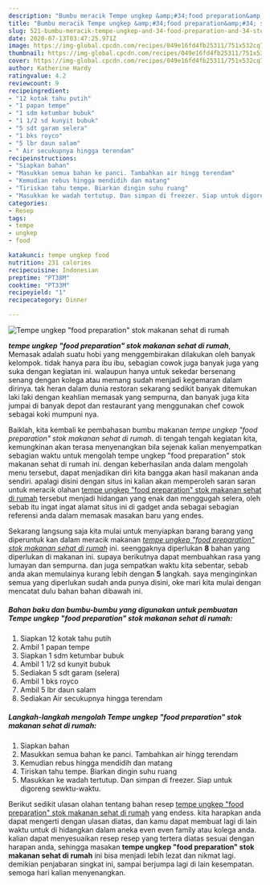 ```yaml
---
description: "Bumbu meracik Tempe ungkep &amp;#34;food preparation&amp;#34; stok makanan sehat di rumah, Anti Gagal"
title: "Bumbu meracik Tempe ungkep &amp;#34;food preparation&amp;#34; stok makanan sehat di rumah, Anti Gagal"
slug: 521-bumbu-meracik-tempe-ungkep-and-34-food-preparation-and-34-stok-makanan-sehat-di-rumah-anti-gagal
date: 2020-07-13T03:47:25.971Z
image: https://img-global.cpcdn.com/recipes/049e16fd4fb25311/751x532cq70/tempe-ungkep-food-preparation-stok-makanan-sehat-di-rumah-foto-resep-utama.jpg
thumbnail: https://img-global.cpcdn.com/recipes/049e16fd4fb25311/751x532cq70/tempe-ungkep-food-preparation-stok-makanan-sehat-di-rumah-foto-resep-utama.jpg
cover: https://img-global.cpcdn.com/recipes/049e16fd4fb25311/751x532cq70/tempe-ungkep-food-preparation-stok-makanan-sehat-di-rumah-foto-resep-utama.jpg
author: Katherine Hardy
ratingvalue: 4.2
reviewcount: 9
recipeingredient:
- "12 kotak tahu putih"
- "1 papan tempe"
- "1 sdm ketumbar bubuk"
- "1 1/2 sd kunyit bubuk"
- "5 sdt garam selera"
- "1 bks royco"
- "5 lbr daun salam"
- " Air secukupnya hingga terendam"
recipeinstructions:
- "Siapkan bahan"
- "Masukkan semua bahan ke panci. Tambahkan air hingg terendam"
- "Kemudian rebus hingga mendidih dan matang"
- "Tiriskan tahu tempe. Biarkan dingin suhu ruang"
- "Masukkan ke wadah tertutup. Dan simpan di freezer. Siap untuk digoreng sewktu-waktu."
categories:
- Resep
tags:
- tempe
- ungkep
- food

katakunci: tempe ungkep food 
nutrition: 231 calories
recipecuisine: Indonesian
preptime: "PT38M"
cooktime: "PT33M"
recipeyield: "1"
recipecategory: Dinner

---
```



![Tempe ungkep &#34;food preparation&#34; stok makanan sehat di rumah](https://img-global.cpcdn.com/recipes/049e16fd4fb25311/751x532cq70/tempe-ungkep-food-preparation-stok-makanan-sehat-di-rumah-foto-resep-utama.jpg)

<b><i>tempe ungkep &#34;food preparation&#34; stok makanan sehat di rumah</i></b>, Memasak adalah suatu hobi yang menggembirakan dilakukan oleh banyak kelompok. tidak hanya para ibu ibu, sebagian cowok juga banyak juga yang suka dengan kegiatan ini. walaupun hanya untuk sekedar bersenang senang dengan kolega atau memang sudah menjadi kegemaran dalam dirinya. tak heran dalam dunia restoran sekarang sedikit banyak ditemukan laki laki dengan keahlian memasak yang sempurna, dan banyak juga kita jumpai di banyak depot dan restaurant yang menggunakan chef cowok sebagai koki mumpuni nya.



Baiklah, kita kembali ke pembahasan bumbu makanan <i>tempe ungkep &#34;food preparation&#34; stok makanan sehat di rumah</i>. di tengah tengah kegiatan kita, kemungkinan akan terasa menyenangkan bila sejenak kalian menyempatkan sebagian waktu untuk mengolah tempe ungkep &#34;food preparation&#34; stok makanan sehat di rumah ini. dengan keberhasilan anda dalam mengolah menu tersebut, dapat menjadikan diri kita bangga akan hasil makanan anda sendiri. apalagi disini dengan situs ini kalian akan memperoleh saran saran untuk meracik olahan <u>tempe ungkep &#34;food preparation&#34; stok makanan sehat di rumah</u> tersebut menjadi hidangan yang enak dan menggugah selera, oleh sebab itu ingat ingat alamat situs ini di gadget anda sebagai sebagian referensi anda dalam memasak masakan baru yang endes.


Sekarang langsung saja kita mulai untuk menyiapkan barang barang yang diperuntuk kan dalam meracik makanan <u><i>tempe ungkep &#34;food preparation&#34; stok makanan sehat di rumah</i></u> ini. seenggaknya diperlukan <b>8</b> bahan yang diperlukan di makanan ini. supaya berikutnya dapat membuahkan rasa yang lumayan dan sempurna. dan juga sempatkan waktu kita sebentar, sebab anda akan memulainya kurang lebih dengan <b>5</b> langkah. saya menginginkan semua yang diperlukan sudah anda punya disini, oke mari kita mulai dengan mencatat dulu bahan bahan dibawah ini.

<!--inarticleads1-->

##### Bahan baku dan bumbu-bumbu yang digunakan untuk pembuatan Tempe ungkep &#34;food preparation&#34; stok makanan sehat di rumah:

1. Siapkan 12 kotak tahu putih
1. Ambil 1 papan tempe
1. Siapkan 1 sdm ketumbar bubuk
1. Ambil 1 1/2 sd kunyit bubuk
1. Sediakan 5 sdt garam (selera)
1. Ambil 1 bks royco
1. Ambil 5 lbr daun salam
1. Sediakan  Air secukupnya hingga terendam




<!--inarticleads2-->

##### Langkah-langkah mengolah Tempe ungkep &#34;food preparation&#34; stok makanan sehat di rumah:

1. Siapkan bahan
1. Masukkan semua bahan ke panci. Tambahkan air hingg terendam
1. Kemudian rebus hingga mendidih dan matang
1. Tiriskan tahu tempe. Biarkan dingin suhu ruang
1. Masukkan ke wadah tertutup. Dan simpan di freezer. Siap untuk digoreng sewktu-waktu.




Berikut sedikit ulasan olahan tentang bahan resep <u>tempe ungkep &#34;food preparation&#34; stok makanan sehat di rumah</u> yang endess. kita harapkan anda dapat mengerti dengan ulasan diatas, dan kamu dapat membuat lagi di lain waktu untuk di hidangkan dalam aneka even even family atau kolega anda. kalian dapat menyesuaikan resep resep yang tertera diatas sesuai dengan harapan anda, sehingga masakan <b>tempe ungkep &#34;food preparation&#34; stok makanan sehat di rumah</b> ini bisa menjadi lebih lezat dan nikmat lagi. demikian penjabaran singkat ini, sampai berjumpa lagi di lain kesempatan. semoga hari kalian menyenangkan.
